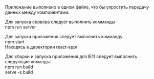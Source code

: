 Приложение выполнено в одном файле, что бы упростить передачу данных между компонентами.

Для запуска сервера следует выполнить комманды \
npm run server

Для запуска приложения следует выполнить комманду: \
npm start \
Находясь в директории react-app\

Для сборки и запуска приложения для IE11 следует выполнить следующие команды:\
npm run build\
serve -s build
